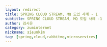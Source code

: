 ```yaml
---
layout: redirect
title: SPRING CLOUD STREAM, MQ 도입 사례 - 1
subtitle: SPRING CLOUD STREAM, MQ 도입 사례 -1
author: 김시은
category: zuminternet
nickname: sieunkim
tag: [spring,cloud,rabbitmq,microservices]
---
```


<script>
    location.href='https://zumdev.github.io/spring_cloud_stream_rabbitmq_01/';
</script>

